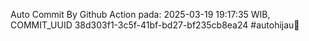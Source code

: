 Auto Commit By Github Action pada: 2025-03-19 19:17:35 WIB, COMMIT_UUID 38d303f1-3c5f-41bf-bd27-bf235cb8ea24 #autohijau🗿
